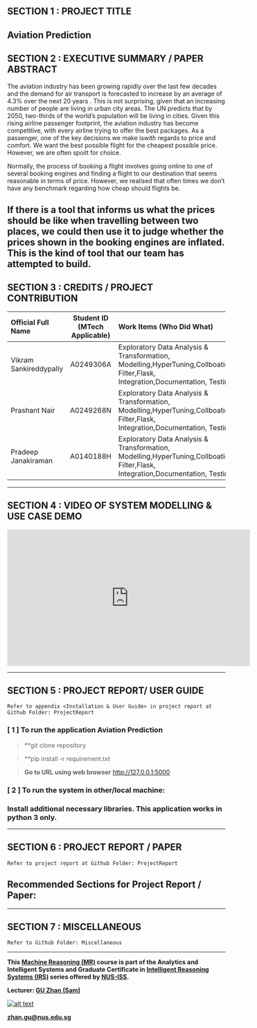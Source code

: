 
## SECTION 1 : PROJECT TITLE
## Aviation Prediction 

## SECTION 2 : EXECUTIVE SUMMARY / PAPER ABSTRACT

The aviation industry has been growing rapidly over the last few decades and the demand for air transport is forecasted to increase by an average of 4.3% over the next 20 years . This is not surprising, given that an increasing number of people are living in urban city areas. The UN predicts that by 2050, two-thirds of the world’s population will be living in cities. Given this rising airline passenger footprint, the aviation industry has become competitive, with every airline trying to offer the best packages. As a passenger, one of the key decisions we make iswith regards to price and comfort. We want the best possible flight for the cheapest possible
price. However, we are often spoilt for choice.

Normally, the process of booking a flight involves going online to one of several booking engines and finding a flight to our destination that seems reasonable in terms of price. However, we realised that often times we don’t have any benchmark regarding how cheap should flights be. 

If there is a tool that informs us what the prices should be like when travelling between two places, we could then use it to judge whether the prices shown in the booking engines are inflated. This is the kind of tool that our team has attempted to build.
---

## SECTION 3 : CREDITS / PROJECT CONTRIBUTION

| Official Full Name        | Student ID (MTech Applicable)  | Work Items (Who Did What) | Email (Optional) |
| :------------------------|:-------------------------------:| :---------------------------| :-----|
| Vikram Sankireddypally   | A0249306A | Exploratory Data Analysis & Transformation, Modelling,HyperTuning,Collboation Filter,Flask, Integration,Documentation, Testing| A0249306A@u.nus.edu |
| Prashant Nair                | A0249268N | Exploratory Data Analysis & Transformation, Modelling,HyperTuning,Collboation Filter,Flask, Integration,Documentation, Testing| A0249268N@u.nus.edu |
| Pradeep Janakiraman      | A0140188H | Exploratory Data Analysis & Transformation, Modelling,HyperTuning,Collboation Filter,Flask, Integration,Documentation, Testing| A0140188H@u.nus.edu |


---

## SECTION 4 : VIDEO OF SYSTEM MODELLING & USE CASE DEMO
<p align=“center”>
<iframe width="560" height="315" src="https://www.youtube.com/embed/C6wgWhk-iK8" title="YouTube video player" frameborder="0" allow="accelerometer; autoplay; clipboard-write; encrypted-media; gyroscope; picture-in-picture" allowfullscreen></iframe></p>



---

## SECTION 5 : PROJECT REPORT/ USER GUIDE

`Refer to appendix <Installation & User Guide> in project report at Github Folder: ProjectReport`

### [ 1 ] To run the application Aviation Prediction

> **git clone repository 

> **pip install -r requirement.txt

> **Go to URL using web browser**   http://127.0.0.1:5000

### [ 2 ] To run the system in other/local machine:
### Install additional necessary libraries. This application works in python 3 only.

 

---
## SECTION 6 : PROJECT REPORT / PAPER

`Refer to project report at Github Folder: ProjectReport`

**Recommended Sections for Project Report / Paper:**
- 

---
## SECTION 7 : MISCELLANEOUS

`Refer to Github Folder: Miscellaneous`

---

**This [Machine Reasoning (MR)](https://www.iss.nus.edu.sg/executive-education/course/detail/machine-reasoning "Machine Reasoning") course is part of the Analytics and Intelligent Systems and Graduate Certificate in [Intelligent Reasoning Systems (IRS)](https://www.iss.nus.edu.sg/stackable-certificate-programmes/intelligent-systems "Intelligent Reasoning Systems") series offered by [NUS-ISS](https://www.iss.nus.edu.sg "Institute of Systems Science, National University of Singapore").**

**Lecturer: [GU Zhan (Sam)](https://www.iss.nus.edu.sg/about-us/staff/detail/201/GU%20Zhan "GU Zhan (Sam)")**

[![alt text](https://www.iss.nus.edu.sg/images/default-source/About-Us/7.6.1-teaching-staff/sam-website.tmb-.png "Let's check Sam' profile page")](https://www.iss.nus.edu.sg/about-us/staff/detail/201/GU%20Zhan)

**zhan.gu@nus.edu.sg**
